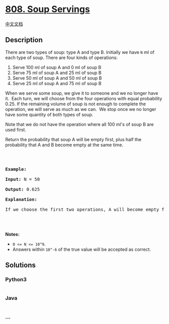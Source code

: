 # [808. Soup Servings](https://leetcode.com/problems/soup-servings)

[中文文档](/solution/0800-0899/0808.Soup%20Servings/README.md)

## Description

<p>There are two types of soup: type A and type B. Initially we have <code>N</code> ml of each type of soup. There are four kinds of operations:</p>



<ol>
	<li>Serve&nbsp;100 ml of soup A and 0 ml of soup B</li>
	<li>Serve&nbsp;75 ml of soup A and 25&nbsp;ml of soup B</li>
	<li>Serve 50 ml of soup A and 50 ml of soup B</li>
	<li>Serve 25&nbsp;ml of soup A and 75&nbsp;ml of soup B</li>
</ol>



<p>When we serve some soup, we give it to someone and we no longer have it.&nbsp; Each turn,&nbsp;we will choose from the four operations with equal probability 0.25. If the remaining volume of soup is not enough to complete the operation, we will serve&nbsp;as much as we can.&nbsp; We stop once we no longer have some quantity of both types of soup.</p>



<p>Note that we do not have the operation where all 100 ml&#39;s of soup B are used first.&nbsp;&nbsp;</p>



<p>Return the probability that soup A will be empty&nbsp;first, plus half the probability that A and B become empty at the same time.</p>



<p>&nbsp;</p>



<pre>

<strong>Example:</strong>

<strong>Input:</strong> N = 50

<strong>Output:</strong> 0.625

<strong>Explanation:</strong> 

If we choose the first two operations, A will become empty first. For the third operation, A and B will become empty at the same time. For the fourth operation, B will become empty first. So the total probability of A becoming empty first plus half the probability that A and B become empty at the same time, is 0.25 * (1 + 1 + 0.5 + 0) = 0.625.



</pre>



<p><strong>Notes: </strong></p>



<ul>
	<li><code>0 &lt;= N &lt;= 10^9</code>.&nbsp;</li>
	<li>Answers within&nbsp;<code>10^-6</code>&nbsp;of the true value will be accepted as correct.</li>
</ul>



## Solutions

<!-- tabs:start -->

### **Python3**

```python

```

### **Java**

```java

```

### **...**

```

```

<!-- tabs:end -->
